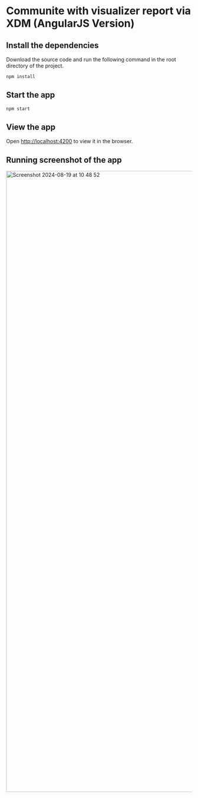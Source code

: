 # Communite with visualizer report via XDM (AngularJS Version)

## Install the dependencies
Download the source code and run the following command in the root directory of the project.
```bash
npm install
```

## Start the app
```bash
npm start
```

## View the app
Open [http://localhost:4200](http://localhost:4200) to view it in the browser.

## Running screenshot of the app

<img width="1680" alt="Screenshot 2024-08-19 at 10 48 52" src="https://github.com/user-attachments/assets/20c68070-a017-4c54-a970-ae806dcd3db5">
